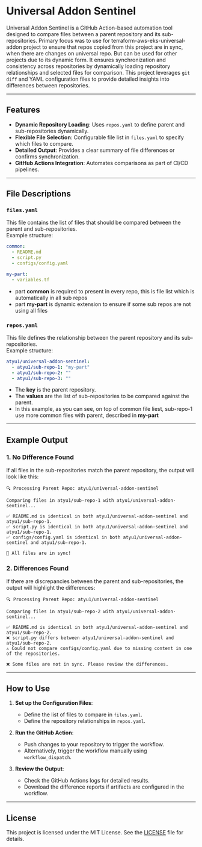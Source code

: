 # Universal Addon Sentinel

Universal Addon Sentinel is a GitHub Action-based automation tool designed to compare files between a parent repository and its sub-repositories. 
Primary focus was to use for terraform-aws-eks-universal-addon project to ensure that repos copied from this project are in sync, when there are changes on universal repo. But can be used for other projects due to its dynamic form.
It ensures synchronization and consistency across repositories by dynamically loading repository relationships and selected files for comparison. This project leverages `git diff` and YAML configuration files to provide detailed insights into differences between repositories.

---

## Features

- **Dynamic Repository Loading**: Uses `repos.yaml` to define parent and sub-repositories dynamically.
- **Flexible File Selection**: Configurable file list in `files.yaml` to specify which files to compare.
- **Detailed Output**: Provides a clear summary of file differences or confirms synchronization.
- **GitHub Actions Integration**: Automates comparisons as part of CI/CD pipelines.

---

## File Descriptions

### `files.yaml`
This file contains the list of files that should be compared between the parent and sub-repositories.  
Example structure:

```yaml
common:
  - README.md
  - script.py
  - configs/config.yaml

my-part:
  - variables.tf
```

- part **common** is required to present in every repo, this is file list which is automatically in all sub repos
- part **my-part** is dynamic extension to ensure if some sub repos are not using all files

### `repos.yaml`
This file defines the relationship between the parent repository and its sub-repositories.  
Example structure:

```yaml
atyu1/universal-addon-sentinel:
  - atyu1/sub-repo-1: "my-part"
  - atyu1/sub-repo-2: ""
  - atyu1/sub-repo-3: ""
```

- The **key** is the parent repository.
- The **values** are the list of sub-repositories to be compared against the parent.
- In this example, as you can see, on top of common file liest, sub-repo-1 use more common files with parent, described in **my-part**

---

## Example Output

### 1. **No Difference Found**
If all files in the sub-repositories match the parent repository, the output will look like this:
```
🔍 Processing Parent Repo: atyu1/universal-addon-sentinel

Comparing files in atyu1/sub-repo-1 with atyu1/universal-addon-sentinel...

✅ README.md is identical in both atyu1/universal-addon-sentinel and atyu1/sub-repo-1.
✅ script.py is identical in both atyu1/universal-addon-sentinel and atyu1/sub-repo-1.
✅ configs/config.yaml is identical in both atyu1/universal-addon-sentinel and atyu1/sub-repo-1.

🎉 All files are in sync!
```

### 2. **Differences Found**
If there are discrepancies between the parent and sub-repositories, the output will highlight the differences:
```
🔍 Processing Parent Repo: atyu1/universal-addon-sentinel

Comparing files in atyu1/sub-repo-2 with atyu1/universal-addon-sentinel...

✅ README.md is identical in both atyu1/universal-addon-sentinel and atyu1/sub-repo-2.
❌ script.py differs between atyu1/universal-addon-sentinel and atyu1/sub-repo-2.
⚠️ Could not compare configs/config.yaml due to missing content in one of the repositories.

❌ Some files are not in sync. Please review the differences.
```

---

## How to Use

1. **Set up the Configuration Files**:
   - Define the list of files to compare in `files.yaml`.
   - Define the repository relationships in `repos.yaml`.

2. **Run the GitHub Action**:
   - Push changes to your repository to trigger the workflow.
   - Alternatively, trigger the workflow manually using `workflow_dispatch`.

3. **Review the Output**:
   - Check the GitHub Actions logs for detailed results.
   - Download the difference reports if artifacts are configured in the workflow.

---

## License
This project is licensed under the MIT License. See the [LICENSE](LICENSE) file for details.
